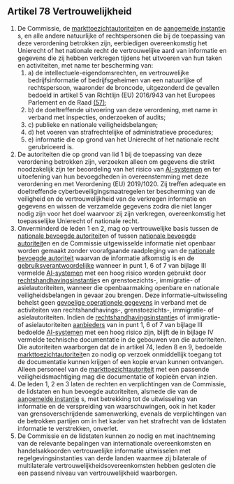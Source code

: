 ## Artikel 78 Vertrouwelijkheid

1. De Commissie, de [markttoezichtautoriteit](a3.md#^mta)en en de [aangemelde instantie](a3.md#^aanins) s, en alle andere natuurlijke of rechtspersonen die bij de toepassing van deze verordening betrokken zijn, eerbiedigen overeenkomstig het Unierecht of het nationale recht de vertrouwelijke aard van informatie en gegevens die zij hebben verkregen tijdens het uitvoeren van hun taken en activiteiten, met name ter bescherming van:
	1. a) de intellectuele-eigendomsrechten, en vertrouwelijke bedrijfsinformatie of bedrijfsgeheimen van een natuurlijke of rechtspersoon, waaronder de broncode, uitgezonderd de gevallen bedoeld in artikel 5 van Richtlijn (EU) 2016/943 van het Europees Parlement en de Raad [(57)](#ntr57-L_202401689NL.000101-E0057);
	2. b) de doeltreffende uitvoering van deze verordening, met name in verband met inspecties, onderzoeken of audits;
	3. c) publieke en nationale veiligheidsbelangen;
	4. d) het voeren van strafrechtelijke of administratieve procedures;
	5. e) informatie die op grond van het Unierecht of het nationale recht gerubriceerd is.
2. De autoriteiten die op grond van lid 1 bij de toepassing van deze verordening betrokken zijn, verzoeken alleen om gegevens die strikt noodzakelijk zijn ter beoordeling van het risico van [AI-systemen](a3.md#^ai-systeem) en ter uitoefening van hun bevoegdheden in overeenstemming met deze verordening en met Verordening (EU) 2019/1020. Zij treffen adequate en doeltreffende cyberbeveiligingsmaatregelen ter bescherming van de veiligheid en de vertrouwelijkheid van de verkregen informatie en gegevens en wissen de verzamelde gegevens zodra die niet langer nodig zijn voor het doel waarvoor zij zijn verkregen, overeenkomstig het toepasselijke Unierecht of nationale recht.
3. Onverminderd de leden 1 en 2, mag op vertrouwelijke basis tussen de [nationale bevoegde autoriteit](a3.md#^natbau)en of tussen [nationale bevoegde autoriteit](a3.md#^natbau)en en de Commissie uitgewisselde informatie niet openbaar worden gemaakt zonder voorafgaande raadpleging van de [nationale bevoegde autoriteit](a3.md#^natbau) waarvan de informatie afkomstig is en de [gebruiksverantwoordelijke](a3.md#^gebruiksverantwoordelijke) wanneer in punt 1, 6 of 7 van bijlage III vermelde [AI-systemen](a3.md#^ai-systeem) met een hoog risico worden gebruikt door [rechtshandhavingsinstantie](a3.md#^rhi)s en grenstoezichts-, immigratie- of asielautoriteiten, wanneer die openbaarmaking openbare en nationale veiligheidsbelangen in gevaar zou brengen. Deze informatie-uitwisseling behelst geen [gevoelige operationele gegevens](a3.md#^gog) in verband met de activiteiten van rechtshandhavings-, grenstoezichts-, immigratie- of asielautoriteiten.
   Indien de [rechtshandhavingsinstantie](a3.md#^rhi)s of immigratie- of asielautoriteiten [aanbieders](a3.md#^aanbieder) van in punt 1, 6 of 7 van bijlage III bedoelde [AI-systemen](a3.md#^ai-systeem) met een hoog risico zijn, blijft de in bijlage IV vermelde technische documentatie in de gebouwen van die autoriteiten. Die autoriteiten waarborgen dat de in artikel 74, leden 8 en 9, bedoelde [markttoezichtautoriteit](a3.md#^mta)en zo nodig op verzoek onmiddellijk toegang tot de documentatie kunnen krijgen of een kopie ervan kunnen ontvangen. Alleen personeel van de [markttoezichtautoriteit](a3.md#^mta) met een passende veiligheidsmachtiging mag die documentatie of kopieën ervan inzien.
4. De leden 1, 2 en 3 laten de rechten en verplichtingen van de Commissie, de lidstaten en hun bevoegde autoriteiten, alsmede die van de [aangemelde instantie](a3.md#^aanins) s, met betrekking tot de uitwisseling van informatie en de verspreiding van waarschuwingen, ook in het kader van grensoverschrijdende samenwerking, evenals de verplichtingen van de betrokken partijen om in het kader van het strafrecht van de lidstaten informatie te verstrekken, onverlet.
5. De Commissie en de lidstaten kunnen zo nodig en met inachtneming van de relevante bepalingen van internationale overeenkomsten en handelsakkoorden vertrouwelijke informatie uitwisselen met regelgevingsinstanties van derde landen waarmee zij bilaterale of multilaterale vertrouwelijkheidsovereenkomsten hebben gesloten die een passend niveau van vertrouwelijkheid waarborgen.